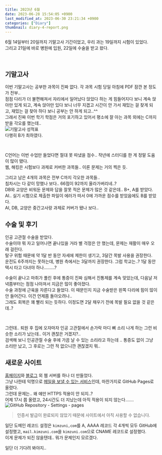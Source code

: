 ```yaml
---
title: 2023년 6월
date: 2023-06-28 15:54:05 +0900
last_modified_at: 2023-06-30 23:21:34 +0900
categories: ["Diary"]
thumbnail: diary-4-report.png
---
```


6월 14일부터 20일까지 기말고사 기간이었고, 우리 과는 19일까지 시험이 있었다.  
그리고 21일에 바로 병원에 입원, 22일에 수술을 받고 왔다.

<br/>

## 기말고사
이번 기말고사는 공부한 과목이 진짜 없다. 각 과목 시험 당일 아침에 PDF 잠깐 본 정도가 전부..  
점점 다리가 더 불편해져서 자리에서 일어났다 앉았다 하는 게 힘들어지다 보니 계속 앉아만 있게 되고,
계속 앉아만 있다 보니 너무 지겹고 시간이 안 가서 재밌는 걸 찾게 되고,
재밌는 걸 찾아 하다 보니 공부는 안 하게 되고..^^  
그래서 진짜 이번 학기 학점은 거의 포기하고 있어서 평소에 잘 아는 과목 외에는 C까지 받을 각오를 했는데..  
![기말고사 성적표](diary-4-report.png)  
다행히 B가 최하였다.

<br/>

C언어는 이번 수업만 들었다면 절대 못 따냈을 점수.. 작년에 스터디를 한 게 정말 도움이 많이 됐다.  
웹, 해킹은 시험보다 과제로 커버한 과목들.. 이론 문제는 거의 찍은 듯.

그리고 남은 4개의 과목은 전부 C까지 각오한 과목들..  
침차시는 다 같이 망했나 보다.. 66점이 92까지 올라가버리네..?  
DB와 교양은 비워둔 문제와 답을 잘못 적은 문제가 많은 것 같은데.. B+, A를 받았다.  
AI.. 실기 시험으로 제출한 파일이 에러가 떠서 0에 가까운 점수를 받았음에도 B를 받았다.  
AI, DB, 교양은 중간고사랑 과제로 커버가 됐나 보다..

## 수술 및 후기
인공 고관절 수술을 받았다.  
수술이야 뭐 자고 일어나면 끝나있을 거라 별 걱정은 안 했는데, 문제는 재활이 매우 오래 걸린다.  
탈구 위험 때문에 약 1달 반 동안 자세에 제한이 생기고, 3달간 목발 사용을 권장한다.  
운전도 6주까지는 못하는데, 병원 측에서는 3달까지 권장한다. 그럼 학교는..? 1달 동안 택시 타고 다녀야 하나.........?

수술이 끝나고 마취가 풀린 후에 통증이 진짜 심해서 진통제를 계속 맞았는데, 다음날 저녁쯤부터는 점점 나아져서 지금은 많이 좋아졌다.  
수술 과정에 근육을 자른다고 들었다. 이 때문인지 지금 수술받은 왼쪽 다리에 힘이 많이 안 들어간다. 이건 언제쯤 돌아오려나..  
그래도 회복은 꽤 빨리 되는 듯하다. 이정도면 2달 채우기 전에 목발 필요 없을 것 같은데..?

<br/>

그런데.. 퇴원 후 집에 오자마자 인공 고관절에서 손가락 마디 뼈 소리 나게 하는 그런 비슷한 소리가 났는데.. 이거 괜찮은 거겠지?..  
검색해 보니 인공관절 수술 후에 가끔 날 수 있는 소리라고 하는데 .. 통증도 없이 그냥 소리만 났고, 그 후로는 그런 적 없으니깐 괜찮겠지 뭐..

## 새로운 사이트
[홈페이지](https://kimzuni.com)와 [블로그](https://zuni.kim) 외 웹 서버를 하나 더 만들었다.  
그냥 나한테 익명으로 [메일을 보낼 수 있는 서비스](http://mail.kimmzuni.com)인데, 마찬가지로 GitHub Pages로 올렸다.  
그런데 문제는.. 왜 얘만 HTTPS 적용이 안 되지..?  
어제 17시 쯤 올렸고, 24시간도 더 지났는데 아직 적용이 되지 않는다.......  
![GitHub Repository - Settings - pages](/images/diary-4-github-pages.png)

> 인증서 발급이 완료되지 않았기 때문에 사이트에서 아직 사용할 수 없습니다.

일단 도메인 레코드 설정은 `kimzuni,com`를 A, AAAA 레코드 각 4개씩 모두 GitHub에 설정했고, `mail.kimzuni.com`을 `kimzuni.com`으로 CNAME 레코드로 설정했다.  
이게 문제가 되진 않을텐데.. 뭐가 문제인지 모르겠다.

일단 더 기다려 봐야지..

